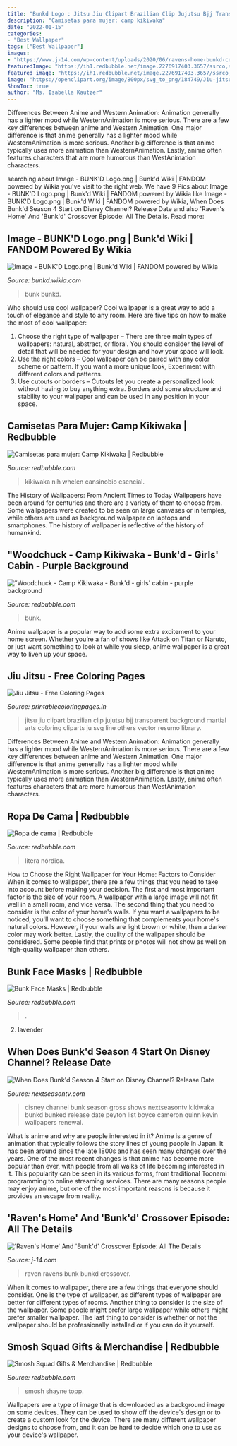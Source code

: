 ```yaml
---
title: "Bunkd Logo : Jitsu Jiu Clipart Brazilian Clip Jujutsu Bjj Transparent Background Martial Arts Coloring Cliparts Ju Svg Line Others Vector Resumo Library"
description: "Camisetas para mujer: camp kikiwaka"
date: "2022-01-15"
categories:
- "Best Wallpaper"
tags: ["Best Wallpaper"]
images:
- "https://www.j-14.com/wp-content/uploads/2020/06/ravens-home-bunkd-corssove3r.jpeg?resize=1000%2C561"
featuredImage: "https://ih1.redbubble.net/image.2276917403.3657/ssrco,slim_fit_t_shirt,womens,fafafa:ca443f4786,front,square_product,600x600.jpg"
featured_image: "https://ih1.redbubble.net/image.2276917403.3657/ssrco,slim_fit_t_shirt,womens,fafafa:ca443f4786,front,square_product,600x600.jpg"
image: "https://openclipart.org/image/800px/svg_to_png/184749/Jiu-jitsu.png"
ShowToc: true
author: "Ms. Isabella Kautzer"
---
```



Differences Between Anime and Western Animation: Animation generally has a lighter mood while WesternAnimation is more serious.
There are a few key differences between anime and Western Animation. One major difference is that anime generally has a lighter mood while WesternAnimation is more serious. Another big difference is that anime typically uses more animation than WesternAnimation. Lastly, anime often features characters that are more humorous than WestAnimation characters.

	

		
searching about Image - BUNK&#039;D Logo.png | Bunk&#039;d Wiki | FANDOM powered by Wikia you've visit to the right web. We have 9 Pics about Image - BUNK&#039;D Logo.png | Bunk&#039;d Wiki | FANDOM powered by Wikia like Image - BUNK&#039;D Logo.png | Bunk&#039;d Wiki | FANDOM powered by Wikia, When Does Bunk&#039;d Season 4 Start on Disney Channel? Release Date and also &#039;Raven&#039;s Home&#039; And &#039;Bunk&#039;d&#039; Crossover Episode: All The Details. Read more:
		
    
## Image - BUNK&#039;D Logo.png | Bunk&#039;d Wiki | FANDOM Powered By Wikia

<img loading=lazy src="https://vignette3.wikia.nocookie.net/bunkd/images/6/64/BUNK%27D_Logo.png/revision/latest?cb=20150801112730" onerror="this.onerror=null;this.src='https://tse2.mm.bing.net/th?id=OIP.0gWD7RQlpjhVAwX0HIPsXQHaE8&amp;pid=15.1';" alt="Image - BUNK&#039;D Logo.png | Bunk&#039;d Wiki | FANDOM powered by Wikia">

_Source: bunkd.wikia.com_

>bunk bunkd. 

	

Who should use cool wallpaper?
Cool wallpaper is a great way to add a touch of elegance and style to any room. Here are five tips on how to make the most of cool wallpaper: 
1) Choose the right type of wallpaper – There are three main types of wallpapers: natural, abstract, or floral. You should consider the level of detail that will be needed for your design and how your space will look. 
2) Use the right colors – Cool wallpaper can be paired with any color scheme or pattern. If you want a more unique look, Experiment with different colors and patterns. 
3) Use cutouts or borders – Cutouts let you create a personalized look without having to buy anything extra. Borders add some structure and stability to your wallpaper and can be used in any position in your space.

    
## Camisetas Para Mujer: Camp Kikiwaka | Redbubble

<img loading=lazy src="https://ih1.redbubble.net/image.2276917403.3657/ssrco,slim_fit_t_shirt,womens,fafafa:ca443f4786,front,square_product,600x600.jpg" onerror="this.onerror=null;this.src='https://tse2.mm.bing.net/th?id=OIP.gH_QFUwb36IPX_QXP7McnwHaHa&amp;pid=15.1';" alt="Camisetas para mujer: Camp Kikiwaka | Redbubble">

_Source: redbubble.com_

>kikiwaka nih whelen cansinobio esencial. 

	

The History of Wallpapers: From Ancient Times to Today
Wallpapers have been around for centuries and there are a variety of them to choose from. Some wallpapers were created to be seen on large canvases or in temples, while others are used as background wallpaper on laptops and smartphones. The history of wallpaper is reflective of the history of humankind.

    
## &quot;Woodchuck - Camp Kikiwaka - Bunk&#039;d - Girls&#039; Cabin - Purple Background

<img loading=lazy src="https://ih1.redbubble.net/image.588489927.6620/ra,womens_tshirt,x1860,462445:542506a2a5,front-c,324,363,600,600-bg,f8f8f8.u7.jpg" onerror="this.onerror=null;this.src='https://tse3.mm.bing.net/th?id=OIP.BDeiD2VtsoL7YJPxcSt0dwHaHa&amp;pid=15.1';" alt="&quot;Woodchuck - Camp Kikiwaka - Bunk&#039;d - girls&#039; cabin - purple background">

_Source: redbubble.com_

>bunk. 

	

Anime wallpaper is a popular way to add some extra excitement to your home screen. Whether you’re a fan of shows like Attack on Titan or Naruto, or just want something to look at while you sleep, anime wallpaper is a great way to liven up your space.

    
## Jiu Jitsu - Free Coloring Pages

<img loading=lazy src="https://openclipart.org/image/800px/svg_to_png/184749/Jiu-jitsu.png" onerror="this.onerror=null;this.src='https://tse3.mm.bing.net/th?id=OIP.0L9a2HsmRQZtcdJP4GZWHgHaFP&amp;pid=15.1';" alt="Jiu Jitsu - Free Coloring Pages">

_Source: printablecoloringpages.in_

>jitsu jiu clipart brazilian clip jujutsu bjj transparent background martial arts coloring cliparts ju svg line others vector resumo library. 

	

Differences Between Anime and Western Animation: Animation generally has a lighter mood while WesternAnimation is more serious.
There are a few key differences between anime and Western Animation. One major difference is that anime generally has a lighter mood while WesternAnimation is more serious. Another big difference is that anime typically uses more animation than WesternAnimation. Lastly, anime often features characters that are more humorous than WestAnimation characters.

    
## Ropa De Cama | Redbubble

<img loading=lazy src="https://ih1.redbubble.net/image.959080505.4380/dc,600x600,queen,bed.jpg" onerror="this.onerror=null;this.src='https://tse4.mm.bing.net/th?id=OIP.RTgbwY7RVqlMJhAdYGurqwHaHa&amp;pid=15.1';" alt="Ropa de cama | Redbubble">

_Source: redbubble.com_

>litera nórdica. 

	

How to Choose the Right Wallpaper for Your Home: Factors to Consider
When it comes to wallpaper, there are a few things that you need to take into account before making your decision. The first and most important factor is the size of your room. A wallpaper with a large image will not fit well in a small room, and vice versa. 
The second thing that you need to consider is the color of your home's walls. If you want a wallpapers to be noticed, you'll want to choose something that complements your home's natural colors. However, if your walls are light brown or white, then a darker color may work better. 
Lastly, the quality of the wallpaper should be considered. Some people find that prints or photos will not show as well on high-quality wallpaper than others.

    
## Bunk Face Masks | Redbubble

<img loading=lazy src="https://ih1.redbubble.net/image.1284766149.9004/ur,mask_flatlay_front,product,600x600.jpg" onerror="this.onerror=null;this.src='https://tse4.mm.bing.net/th?id=OIP.LqRasV7lePj02KyyIvj_-QHaHa&amp;pid=15.1';" alt="Bunk Face Masks | Redbubble">

_Source: redbubble.com_

>. 

	

2. lavender 

    
## When Does Bunk&#039;d Season 4 Start On Disney Channel? Release Date

<img loading=lazy src="https://static.nextseasontv.com/m/2019/01/Bunked-season-4-release-date.jpg" onerror="this.onerror=null;this.src='https://tse4.mm.bing.net/th?id=OIP.gYp65RuXIAHqAehPGpebbAHaEK&amp;pid=15.1';" alt="When Does Bunk&#039;d Season 4 Start on Disney Channel? Release Date">

_Source: nextseasontv.com_

>disney channel bunk season gross shows nextseasontv kikiwaka bunkd bunked release date peyton list boyce cameron quinn kevin wallpapers renewal. 

	

What is anime and why are people interested in it?
Anime is a genre of animation that typically follows the story lines of young people in Japan. It has been around since the late 1800s and has seen many changes over the years. One of the most recent changes is that anime has become more popular than ever, with people from all walks of life becoming interested in it. This popularity can be seen in its various forms, from traditional Toonami programming to online streaming services. There are many reasons people may enjoy anime, but one of the most important reasons is because it provides an escape from reality.

    
## &#039;Raven&#039;s Home&#039; And &#039;Bunk&#039;d&#039; Crossover Episode: All The Details

<img loading=lazy src="https://www.j-14.com/wp-content/uploads/2020/06/ravens-home-bunkd-corssove3r.jpeg?resize=1000%2C561" onerror="this.onerror=null;this.src='https://tse2.mm.bing.net/th?id=OIP.Wc3UNRvSL-pQOvDTOuzgdwHaEJ&amp;pid=15.1';" alt="&#039;Raven&#039;s Home&#039; And &#039;Bunk&#039;d&#039; Crossover Episode: All The Details">

_Source: j-14.com_

>raven ravens bunk bunkd crossover. 

	

When it comes to wallpaper, there are a few things that everyone should consider. One is the type of wallpaper, as different types of wallpaper are better for different types of rooms. Another thing to consider is the size of the wallpaper. Some people might prefer large wallpaper while others might prefer smaller wallpaper. The last thing to consider is whether or not the wallpaper should be professionally installed or if you can do it yourself.

    
## Smosh Squad Gifts &amp; Merchandise | Redbubble

<img loading=lazy src="https://ih0.redbubble.net/image.383990573.9688/st,small,507x507-pad,600x600,f8f8f8.jpg" onerror="this.onerror=null;this.src='https://tse2.mm.bing.net/th?id=OIP.cIMdBza5fcx5Qh9jkuyz3AHaHa&amp;pid=15.1';" alt="Smosh Squad Gifts &amp; Merchandise | Redbubble">

_Source: redbubble.com_

>smosh shayne topp. 

	

Wallpapers are a type of image that is downloaded as a background image on some devices. They can be used to show off the device's design or to create a custom look for the device. There are many different wallpaper designs to choose from, and it can be hard to decide which one to use as your device's wallpaper.

